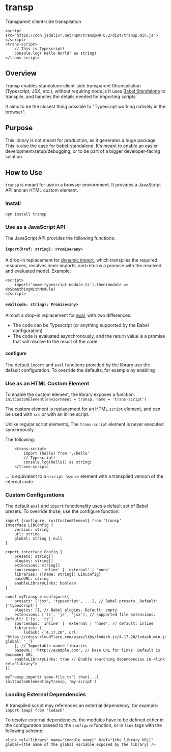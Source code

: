 # transp
Transparent client-side transpilation
```
<script src="https://cdn.jsdelivr.net/npm/transp@0.0.2/dist/transp.min.js"></script>
<trans-script>
    // This is Typescript!
    console.log('Hello World' as string)
</trans-script>
```
## Overview
Transp enables standalone client-side transparent 0transpilation (Typescript, JSX, etc.), without requiring node.js
It uses [Babel Standalone](https://github.com/babel/babel-standalone) to transpile, and handles the 
details needed for importing scripts.

It aims to be the closest thing possible to "Typescript working natively in the browser".
## Purpose
This library is not meant for production, as it generates a huge package. This is also the case for babel-standalone.
It's meant to enable an easier development/setup/debugging, or to be part of a bigger developer-facing solution.

## How to Use
`transp` is meant for use in a browser enviornment.
It provides a JavaScript API and an HTML custom element.
### Install
`npm install transp`

### Use as a JavaScript API
The JavaScript API provides the following functions:
#### `import(href: string): Promise<any>`
A drop-in replacement for [dynamic import](https://developer.mozilla.org/en-US/docs/Web/JavaScript/Reference/Statements/import#dynamic_import), which transpiles the required resources, resolves inner imports, and returns a promise with the resolved and evaluated model.
Example:
```
<script>
    import('some-typescript-module.ts').then(module => doSomethingWithModule)
</script>
```
#### `eval(code: string): Promise<any>`
Almost a drop-in replacement for [eval](https://developer.mozilla.org/en-US/docs/Web/JavaScript/Reference/Global_Objects/eval), with two differences:
* The code can be Typescript (or anything supported by the Babel configuration)
* The code is evaluated asynchronously, and the return value is a promise that will resolve to the result of the code.
#### configure
The default `import` and `eval` functions provided by the library use the default configuration. To override the defaults, for example by enabling 

### Use as an HTML Custom Element
To enable the custom element, the library exposes a function:
 `initCustomElement(enviornment = transp, name = 'trans-script')`

The custom element is replacement for an HTML `script` element, and can be used with `src` or with an inline script.

Unlike regular script elements, The `trans-script` element is never executed synchrnously.

The following:
```
    <trans-script>
        import {hello} from './hello'
        // Typescript!
        console.log(hello() as string)
    </trans-script>
```
... is equivalent to a `<script async>` element with a transpiled version of the internal code.

### Custom Configurations
The default `eval` and `import` functionality uses a default set of Babel presets.
To override those, use the configure function:
```
import {configure, initCustomElement} from 'transp'
interface LibConfig {
    version: string
    url: string
    global: string | null
}

export interface Config {
    presets: string[]
    plugins: string[]
    extensions: string[]
    sourcemaps: 'inline' | 'external' | 'none'
    libraries: {[name: string]: LibConfig}
    baseURL: string
    enableLibraryLinks: boolean
}

const myTransp = configure({
    presets: ['jsx', 'typescript', ...], // Babel presets. Default: ['typescript']
    plugins: [], // Babel plugins. Default: empty
    extensions: ['ts', 'js', 'jsx'], // supported file extensions. Default: ['js', 'ts']
    sourcemaps: 'inline' | 'external | 'none', // default: inline
    libraries: {
        lodash: {'4.17.20', url: 'https://cdnjs.cloudflare.com/ajax/libs/lodash.js/4.17.20/lodash.min.js', global: '_'}
    }, // Importable named libraries
    baseURL: 'http://example.com', // base URL for links. Default is document URL
    enableLibraryLinks: true // Enable searching dependencies in <link rel="library">
})

myTransp.import('some-file.ts').then(...)
initCustomElement(myTransp, 'my-script')
```

### Loading External Dependencies
A transpiled script may references an external dependency, for example:
`import {map} from 'lodash'`

To resolve external dependencies, the modules have to be defined either in the configuration passed to the `configure` function, or in `link` tags with the following scheme:
```
<link rel="library" name="{module name}" href="{the library URL}" global={the name of the global variable exposed by the library} />
```

